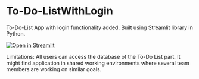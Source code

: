 # To-Do-ListWithLogin
To-Do-List App with login functionality added. Built using Streamlit library in Python.

[![Open in Streamlit](https://static.streamlit.io/badges/streamlit_badge_black_white.svg)](https://share.streamlit.io/tarun2901/to-do-listwithlogin/main/app.py)


Limitations:
All users can access the database of the To-Do List part. It might find application in shared working environments where several team members are working on similar goals.
